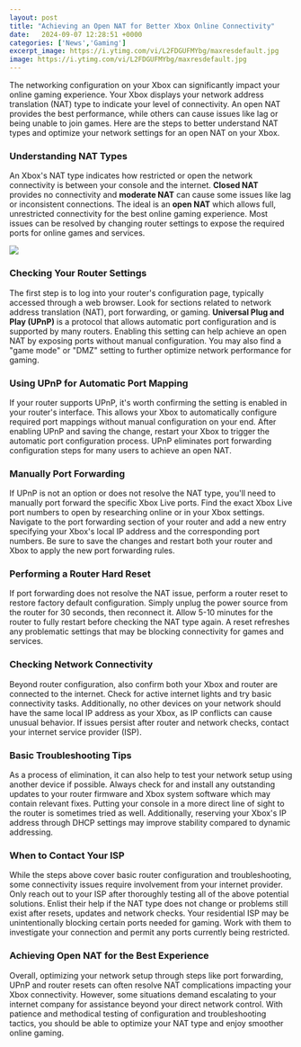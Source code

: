 ```yaml
---
layout: post
title: "Achieving an Open NAT for Better Xbox Online Connectivity"
date:   2024-09-07 12:28:51 +0000
categories: ['News','Gaming']
excerpt_image: https://i.ytimg.com/vi/L2FDGUFMYbg/maxresdefault.jpg
image: https://i.ytimg.com/vi/L2FDGUFMYbg/maxresdefault.jpg
---
```


The networking configuration on your Xbox can significantly impact your online gaming experience. Your Xbox displays your network address translation (NAT) type to indicate your level of connectivity. An open NAT provides the best performance, while others can cause issues like lag or being unable to join games. Here are the steps to better understand NAT types and optimize your network settings for an open NAT on your Xbox. 
### Understanding NAT Types
An Xbox's NAT type indicates how restricted or open the network connectivity is between your console and the internet. **Closed NAT** provides no connectivity and **moderate NAT** can cause some issues like lag or inconsistent connections. The ideal is an **open NAT** which allows full, unrestricted connectivity for the best online gaming experience. Most issues can be resolved by changing router settings to expose the required ports for online games and services.

![](https://www.wikihow.com/images/9/9e/Open-NAT-on-Xbox-One-Step-12.jpg)
### Checking Your Router Settings  
The first step is to log into your router's configuration page, typically accessed through a web browser. Look for sections related to network address translation (NAT), port forwarding, or gaming. **Universal Plug and Play (UPnP)** is a protocol that allows automatic port configuration and is supported by many routers. Enabling this setting can help achieve an open NAT by exposing ports without manual configuration. You may also find a "game mode" or "DMZ" setting to further optimize network performance for gaming.
### Using UPnP for Automatic Port Mapping
If your router supports UPnP, it's worth confirming the setting is enabled in your router's interface. This allows your Xbox to automatically configure required port mappings without manual configuration on your end. After enabling UPnP and saving the change, restart your Xbox to trigger the automatic port configuration process. UPnP eliminates port forwarding configuration steps for many users to achieve an open NAT. 
### Manually Port Forwarding 
If UPnP is not an option or does not resolve the NAT type, you'll need to manually port forward the specific Xbox Live ports. Find the exact Xbox Live port numbers to open by researching online or in your Xbox settings. Navigate to the port forwarding section of your router and add a new entry specifying your Xbox's local IP address and the corresponding port numbers. Be sure to save the changes and restart both your router and Xbox to apply the new port forwarding rules.
### Performing a Router Hard Reset
If port forwarding does not resolve the NAT issue, perform a router reset to restore factory default configuration. Simply unplug the power source from the router for 30 seconds, then reconnect it. Allow 5-10 minutes for the router to fully restart before checking the NAT type again. A reset refreshes any problematic settings that may be blocking connectivity for games and services. 
### Checking Network Connectivity
Beyond router configuration, also confirm both your Xbox and router are connected to the internet. Check for active internet lights and try basic connectivity tasks. Additionally, no other devices on your network should have the same local IP address as your Xbox, as IP conflicts can cause unusual behavior. If issues persist after router and network checks, contact your internet service provider (ISP).
### Basic Troubleshooting Tips
As a process of elimination, it can also help to test your network setup using another device if possible. Always check for and install any outstanding updates to your router firmware and Xbox system software which may contain relevant fixes. Putting your console in a more direct line of sight to the router is sometimes tried as well. Additionally, reserving your Xbox's IP address through DHCP settings may improve stability compared to dynamic addressing. 
### When to Contact Your ISP
While the steps above cover basic router configuration and troubleshooting, some connectivity issues require involvement from your internet provider. Only reach out to your ISP after thoroughly testing all of the above potential solutions. Enlist their help if the NAT type does not change or problems still exist after resets, updates and network checks. Your residential ISP may be unintentionally blocking certain ports needed for gaming. Work with them to investigate your connection and permit any ports currently being restricted. 
### Achieving Open NAT for the Best Experience
Overall, optimizing your network setup through steps like port forwarding, UPnP and router resets can often resolve NAT complications impacting your Xbox connectivity. However, some situations demand escalating to your internet company for assistance beyond your direct network control. With patience and methodical testing of configuration and troubleshooting tactics, you should be able to optimize your NAT type and enjoy smoother online gaming.